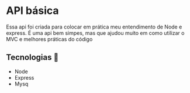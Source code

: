 # API básica
Essa api foi criada para colocar em prática meu entendimento de Node e express.
É uma api bem simpes, mas que ajudou muito em como utilizar o MVC e melhores práticas do código

## Tecnologias 🚀
- Node
- Express
- Mysq





